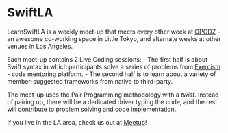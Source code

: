 SwiftLA
=======

LearnSwiftLA is a weekly meet-up that meets every other week at [OPODZ](http://www.opodz.com) - an awesome co-working space in Little Tokyo, and alternate weeks at other venues in Los Angeles.

Each meet-up contains 2 Live Coding sessions: 
    - The first half is about Swift syntax in which participants solve a series of problems from [Exercism](http://exercism.io) - code mentoring platform.
    - The second half is to learn about a variety of member-suggested frameworks from native to third-party.

The meet-up uses the Pair Programming methodology with a *twist*. Instead of pairing up, there will be a dedicated driver typing the code, and the rest will contribute to problem solving and code implementation.

If you live in the LA area, check us out at [Meetup](http://www.meetup.com/start-la/events/229333148/)!


